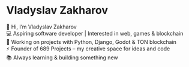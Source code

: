 # Vladyslav Zakharov

👋 Hi, I’m Vladyslav Zakharov  
💻 Aspiring software developer | Interested in web, games & blockchain  
🚀 Working on projects with Python, Django, Godot & TON blockchain  
⚡ Founder of 689 Projects – my creative space for ideas and code  
📚 Always learning & building something new  
